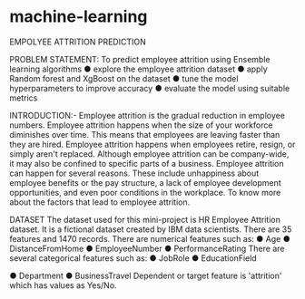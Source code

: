 # machine-learning

EMPOLYEE ATTRITION PREDICTION

PROBLEM STATEMENT:
To predict employee attrition using Ensemble learning algorithms
● explore the employee attrition dataset
● apply Random forest and XgBoost on the dataset
● tune the model hyperparameters to improve accuracy
● evaluate the model using suitable metrics

INTRODUCTION:-
Employee attrition is the gradual reduction in employee numbers. Employee attrition
happens when the size of your workforce diminishes over time. This means that
employees are leaving faster than they are hired. Employee attrition happens when
employees retire, resign, or simply aren't replaced. Although employee attrition can be
company-wide, it may also be confined to specific parts of a business.
Employee attrition can happen for several reasons. These include unhappiness about
employee benefits or the pay structure, a lack of employee development opportunities,
and even poor conditions in the workplace.
To know more about the factors that lead to employee attrition.

DATASET
The dataset used for this mini-project is HR Employee Attrition dataset. It is a fictional
dataset created by IBM data scientists. There are 35 features and 1470 records.
There are numerical features such as:
● Age
● DistanceFromHome
● EmployeeNumber
● PerformanceRating
There are several categorical features such as:
● JobRole
● EducationField

● Department
● BusinessTravel
Dependent or target feature is 'attrition' which has values as Yes/No.
